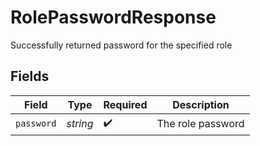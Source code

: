 # RolePasswordResponse

Successfully returned password for the specified role


## Fields

| Field              | Type               | Required           | Description        |
| ------------------ | ------------------ | ------------------ | ------------------ |
| `password`         | *string*           | :heavy_check_mark: | The role password<br/> |